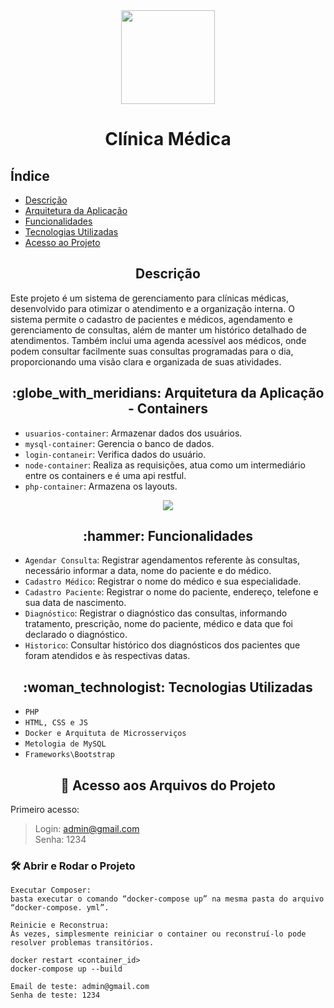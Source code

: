 
<div align="center" > 
  <img width="150px" src="https://github.com/user-attachments/assets/9576241b-8933-4507-8e71-d23337fb7d18"/>
  <h1>Clínica Médica</h1>
</div>

<h2>Índice</h2> 

* [Descrição](#descrição)
* [Arquitetura da Aplicação](#globe_with_meridians-arquitetura-da-aplicação---containers)
* [Funcionalidades](#-hammer-funcionalidades)
* [Tecnologias Utilizadas](#-woman_technologist-tecnologias-utilizadas)
* [Acesso ao Projeto](#-acesso-aos-arquivos-do-projeto)


<h2 align="center">Descrição</h2>
Este projeto é um sistema de gerenciamento para clínicas médicas, desenvolvido para otimizar o atendimento e a organização interna. 
O sistema permite o cadastro de pacientes e médicos, agendamento e gerenciamento de consultas, além de manter um histórico detalhado
de atendimentos. Também inclui uma agenda acessível aos médicos, onde podem consultar facilmente suas consultas programadas para o dia,
proporcionando uma visão clara e organizada de suas atividades.

<h2 align="center">:globe_with_meridians: Arquitetura da Aplicação - Containers</h2>

- `usuarios-container`: Armazenar dados dos usuários.
- `mysql-container`: Gerencia o banco de dados.
- `login-contaneir`: Verifica dados do usuário.
- `node-container`: Realiza as requisições, atua como um intermediário entre os containers e é uma api restful.
- `php-container`: Armazena os layouts.

<div align="center">
  <img src="https://github.com/user-attachments/assets/c3daa29b-7b38-4c6c-9c65-cf5efb02949c">
</div>

<h2 align="center"> :hammer: Funcionalidades</h2>

- `Agendar Consulta`: Registrar agendamentos referente às consultas, necessário informar a data, nome do paciente e do médico.
- `Cadastro Médico`: Registrar o nome do médico e sua especialidade.
- `Cadastro Paciente`: Registrar o nome do paciente, endereço, telefone e sua data de nascimento.
- `Diagnóstico`: Registrar o diagnóstico das consultas, informando tratamento, prescrição, nome do paciente, médico e data que foi declarado o diagnóstico.
- `Historico`: Consultar histórico dos diagnósticos dos pacientes que foram atendidos e às respectivas datas.

<h2 align="center"> :woman_technologist: Tecnologias Utilizadas</h2>

- `PHP`
- `HTML, CSS e JS`
- `Docker e Arquituta de Microsserviços `
- `Metologia de MySQL`
- `Frameworks\Bootstrap`

<h2 align="center">📁 Acesso aos Arquivos do Projeto</h2>

Primeiro acesso:
>Login: admin@gmail.com <br>
>Senha: 1234

<h3> 🛠️ Abrir e Rodar o Projeto </h3>

```
Executar Composer:
basta executar o comando “docker-compose up” na mesma pasta do arquivo 
“docker-compose. yml”. 
```

```
Reinicie e Reconstrua:
Às vezes, simplesmente reiniciar o container ou reconstruí-lo pode resolver problemas transitórios.
```

```
docker restart <container_id>
docker-compose up --build
```

```
Email de teste: admin@gmail.com
Senha de teste: 1234
```
